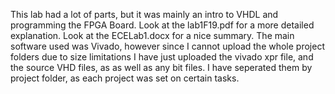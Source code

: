 This lab had a lot of parts, but it was mainly an intro to VHDL and programming the FPGA Board. Look at the lab1F19.pdf for a more detailed explanation. Look at the ECELab1.docx for a nice summary.
The main software used was Vivado, however since I cannot upload the whole project folders due to size limitations
I have just uploaded the vivado xpr file, and the source VHD files, as as well as any bit files. I have seperated them by project folder, as each project was set on certain tasks.
